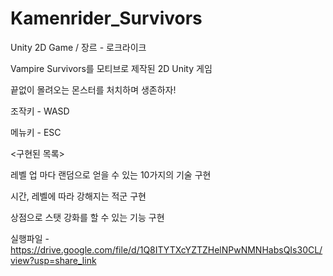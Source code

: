 # Kamenrider_Survivors
Unity 2D Game / 장르 - 로크라이크

Vampire Survivors를 모티브로 제작된 2D Unity 게임

끝없이 몰려오는 몬스터를 처치하며 생존하자!

조작키 - WASD

메뉴키 - ESC


<구현된 목록>

레벨 업 마다 랜덤으로 얻을 수 있는 10가지의 기술 구현

시간, 레벨에 따라 강해지는 적군 구현

상점으로 스탯 강화를 할 수 있는 기능 구현



실행파일 - https://drive.google.com/file/d/1Q8ITYTXcYZTZHelNPwNMNHabsQIs30CL/view?usp=share_link
